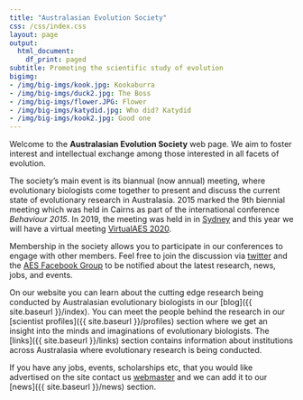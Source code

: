 ```yaml
---
title: "Australasian Evolution Society"
css: /css/index.css
layout: page
output:
  html_document:
    df_print: paged
subtitle: Promoting the scientific study of evolution
bigimg:
- /img/big-imgs/kook.jpg: Kookaburra
- /img/big-imgs/duck2.jpg: The Boss
- /img/big-imgs/flower.JPG: Flower
- /img/big-imgs/katydid.jpg: Who did? Katydid
- /img/big-imgs/kook2.jpg: Good one
---
```


Welcome to the **Australasian Evolution Society** web page. We aim to foster interest and intellectual exchange among those interested in all facets of evolution.

The society’s main event is its biannual (now annual) meeting, where evolutionary biologists come together to present and discuss the current state of evolutionary research in Australasia. 2015 marked the 9th biennial meeting which was held in Cairns as part of the international conference _Behaviour 2015_. In 2019, the meeting was held in in [Sydney](http://ausevo.com/conference/) and this year we will have a virtual meeting [VirtualAES 2020](https://aes.corsizio.com/c/5f4c21ebbe49c0a9515df868).

Membership in the society allows you to participate in our conferences to engage with other members. Feel free to join the discussion via [twitter](http://twitter.com/austevolsoc) and the [AES Facebook Group](https://www.facebook.com/groups/95240533874/) to be notified about the latest research, news, jobs, and events.

On our website you can learn about the cutting edge research being conducted by Australasian evolutionary biologists in our [blog]({{ site.baseurl }}/index). You can meet the people behind the research in our [scientist profiles]({{ site.baseurl }}/profiles) section where we get an insight into the minds and imaginations of evolutionary biologists. The [links]({{ site.baseurl }}/links) section contains information about institutions across Australasia where evolutionary research is being conducted.

If you have any jobs, events, scholarships etc, that you would like advertised on the site contact us [webmaster](mailto:ausevolutionsociety@gmail.com) and we can add it to our [news]({{ site.baseurl }}/news) section.
